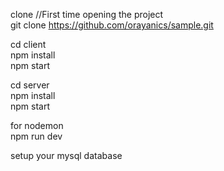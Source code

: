 clone
//First time opening the project <br>
git clone https://github.com/orayanics/sample.git<br>

cd client <br>
npm install <br>
npm start <br>

cd server <br>
npm install <br>
npm start <br>

for nodemon <br>
npm run dev <br>

setup your mysql database

